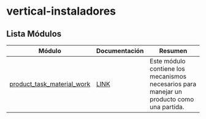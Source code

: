 # vertical-instaladores

Lista Módulos
----------------
Módulo | Documentación | Resumen
--- | --- | ---
[product_task_material_work](https://github.com/Liyben/vertical-instaladores/tree/17.0/product_task_material_work) | [LINK](https://docs.google.com/document/d/1mDomXY0Ei8NbOXKsWlNuZtusGvOhWdR9clBw6YEy7cc/edit?usp=sharing) | Este módulo contiene los mecanismos necesarios para manejar un producto como una partida.